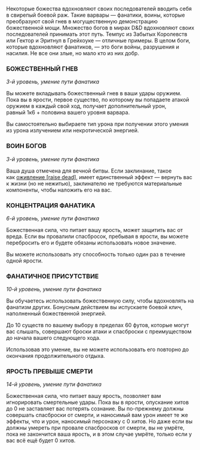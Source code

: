 Некоторые божества вдохновляют своих последователей вводить себя в свирепый боевой раж. Такие варвары — фанатики, воины, которые преобразуют свой гнев в могущественную демонстрацию божественной мощи. Множество богов в мирах D&D вдохновляют своих последователей принимать этот путь. Темпус из Забытых Королевств или Гектор и Эритнул в Грейхоуке — отличные примеры. В целом боги, которые вдохновляют фанатиков, — это боги войны, разрушения и насилия. Не все они злые, но мало кто из них добр.

  

### БОЖЕСТВЕННЫЙ ГНЕВ

_3-й уровень, умение пути фанатика_

Вы можете вкладывать божественный гнев в ваши удары оружием. Пока вы в ярости, первое существо, по которому вы попадаете атакой оружием в каждый свой ход, получает дополнительный урон, равный 1к6 + половина вашего уровня варвара.

Вы самостоятельно выбираете тип урона при получении этого умения из урона излучением или некротической энергией.

  

### ВОИН БОГОВ

_3-й уровень, умение пути фанатика_

Ваша душа отмечена для вечной битвы. Если заклинание, такое как [оживление [raise dead]](https://dnd.su/spells/208-raise_dead/), имеет единственный эффект — вернуть вас к жизни (но не нежитью), заклинателю не требуются материальные компоненты, чтобы наложить его на вас.

  

### КОНЦЕНТРАЦИЯ ФАНАТИКА

_6-й уровень, умение пути фанатика_

Божественная сила, что питает вашу ярость, может защитить вас от вреда. Если вы провалили спасбросок, пребывая в ярости, вы можете перебросить его и будете обязаны использовать новое значение.

Вы можете использовать эту способность только один раз в течение одной ярости.

  

### ФАНАТИЧНОЕ ПРИСУТСТВИЕ

_10-й уровень, умение пути фанатика_

Вы обучаетесь использовать божественную силу, чтобы вдохновлять на фанатизм других. Бонусным действием вы испускаете боевой клич, наполненный божественной энергией.

До 10 существ по вашему выбору в пределах 60 футов, которые могут вас слышать, совершают броски атаки и спасброски с преимуществом до начала вашего следующего хода.

Использовав это умение, вы не можете использовать его повторно до окончания продолжительного отдыха.

  

### ЯРОСТЬ ПРЕВЫШЕ СМЕРТИ

_14-й уровень, умение пути фанатика_

Божественная сила, что питает вашу ярость, позволяет вам игнорировать смертельные удары. Пока вы в ярости, опускание хитов до 0 не заставляет вас потерять сознание. Вы по-прежнему должны совершать спасброски от смерти, и наносимый вам урон имеет те же эффекты, что и урон, наносимый персонажу с 0 хитов. Но даже если вы должны умереть при провале спасбросков от смерти, вы не умрёте, пока не закончится ваша ярость, и в этом случае умрёте, только если у вас всё ещё будет 0 хитов.